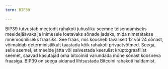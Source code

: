 ```yaml
---
term: BIP39

---
```

BIP39 tutvustab meetodit rahakoti juhusliku seemne teisendamiseks meeldejäävaks ja inimesele loetavaks sõnade jadaks, mida nimetatakse mnemooniliseks fraasiks. See fraas, mis koosneb tavaliselt 12 või 24 sõnast, võimaldab deterministlikult taastada kõik rahakoti privaatvõtmed. Seega, selle asemel, et meelde jätta või salvestada keerulist krüptograafilist seemet, saavad kasutajad oma bitcoinid varundada mõne sõnast koosneva fraasiga. BIP39 on seega aidanud lihtsustada Bitcoini rahakoti haldamist.